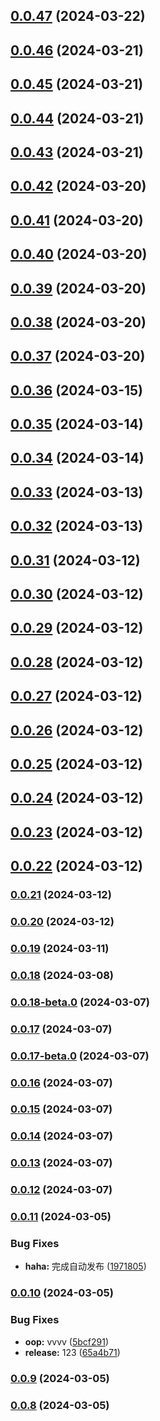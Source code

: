 

## [0.0.47](https://github.com/like0413/electron-vite-vue/compare/v0.0.46...v0.0.47) (2024-03-22)

## [0.0.46](https://github.com/like0413/electron-vite-vue/compare/v0.0.45...v0.0.46) (2024-03-21)

## [0.0.45](https://github.com/like0413/electron-vite-vue/compare/v0.0.44...v0.0.45) (2024-03-21)

## [0.0.44](https://github.com/like0413/electron-vite-vue/compare/v0.0.43...v0.0.44) (2024-03-21)

## [0.0.43](https://github.com/like0413/electron-vite-vue/compare/v0.0.42...v0.0.43) (2024-03-21)

## [0.0.42](https://github.com/like0413/electron-vite-vue/compare/v0.0.41...v0.0.42) (2024-03-20)

## [0.0.41](https://github.com/like0413/electron-vite-vue/compare/v0.0.40...v0.0.41) (2024-03-20)

## [0.0.40](https://github.com/like0413/electron-vite-vue/compare/v0.0.39...v0.0.40) (2024-03-20)

## [0.0.39](https://github.com/like0413/electron-vite-vue/compare/v0.0.38...v0.0.39) (2024-03-20)

## [0.0.38](https://github.com/like0413/electron-vite-vue/compare/v0.0.37...v0.0.38) (2024-03-20)

## [0.0.37](https://github.com/like0413/electron-vite-vue/compare/v0.0.36...v0.0.37) (2024-03-20)

## [0.0.36](https://github.com/like0413/electron-vite-vue/compare/v0.0.35...v0.0.36) (2024-03-15)

## [0.0.35](https://github.com/like0413/electron-vite-vue/compare/v0.0.34...v0.0.35) (2024-03-14)

## [0.0.34](https://github.com/like0413/electron-vite-vue/compare/v0.0.33...v0.0.34) (2024-03-14)

## [0.0.33](https://github.com/like0413/electron-vite-vue/compare/v0.0.32...v0.0.33) (2024-03-13)

## [0.0.32](https://github.com/like0413/electron-vite-vue/compare/v0.0.31...v0.0.32) (2024-03-13)

## [0.0.31](https://github.com/like0413/electron-vite-vue/compare/v0.0.30...v0.0.31) (2024-03-12)

## [0.0.30](https://github.com/like0413/electron-vite-vue/compare/v0.0.29...v0.0.30) (2024-03-12)

## [0.0.29](https://github.com/like0413/electron-vite-vue/compare/v0.0.28...v0.0.29) (2024-03-12)

## [0.0.28](https://github.com/like0413/electron-vite-vue/compare/v0.0.27...v0.0.28) (2024-03-12)

## [0.0.27](https://github.com/like0413/electron-vite-vue/compare/v0.0.26...v0.0.27) (2024-03-12)

## [0.0.26](https://github.com/like0413/electron-vite-vue/compare/v0.0.25...v0.0.26) (2024-03-12)

## [0.0.25](https://github.com/like0413/electron-vite-vue/compare/v0.0.23...v0.0.25) (2024-03-12)

## [0.0.24](https://github.com/like0413/electron-vite-vue/compare/v0.0.23...v0.0.24) (2024-03-12)

## [0.0.23](https://github.com/like0413/electron-vite-vue/compare/v0.0.22...v0.0.23) (2024-03-12)

## [0.0.22](https://github.com/like0413/electron-vite-vue/compare/v0.0.21...v0.0.22) (2024-03-12)

### [0.0.21](https://github.com/like0413/electron-vite-vue/compare/v0.0.20...v0.0.21) (2024-03-12)

### [0.0.20](https://github.com/like0413/electron-vite-vue/compare/v0.0.19...v0.0.20) (2024-03-12)

### [0.0.19](https://github.com/like0413/electron-vite-vue/compare/v0.0.18...v0.0.19) (2024-03-11)

### [0.0.18](https://github.com/like0413/electron-vite-vue/compare/v0.0.18-beta.0...v0.0.18) (2024-03-08)

### [0.0.18-beta.0](https://github.com/like0413/electron-vite-vue/compare/v0.0.17...v0.0.18-beta.0) (2024-03-07)

### [0.0.17](https://github.com/like0413/electron-vite-vue/compare/v0.0.17-beta.0...v0.0.17) (2024-03-07)

### [0.0.17-beta.0](https://github.com/like0413/electron-vite-vue/compare/v0.0.16...v0.0.17-beta.0) (2024-03-07)

### [0.0.16](https://github.com/like0413/electron-vite-vue/compare/v0.0.15...v0.0.16) (2024-03-07)

### [0.0.15](https://github.com/like0413/electron-vite-vue/compare/v0.0.14...v0.0.15) (2024-03-07)

### [0.0.14](https://github.com/like0413/electron-vite-vue/compare/v0.0.13...v0.0.14) (2024-03-07)

### [0.0.13](https://github.com/like0413/electron-vite-vue/compare/v0.0.12...v0.0.13) (2024-03-07)

### [0.0.12](https://github.com/like0413/electron-vite-vue/compare/v0.0.11...v0.0.12) (2024-03-07)

### [0.0.11](https://github.com/like0413/electron-vite-vue/compare/v0.0.10...v0.0.11) (2024-03-05)


### Bug Fixes

* **haha:** 完成自动发布 ([1971805](https://github.com/like0413/electron-vite-vue/commit/19718052d4cf13f5dda8a3403b978134c3e08e09))

### [0.0.10](https://github.com/like0413/electron-vite-vue/compare/v0.0.9...v0.0.10) (2024-03-05)


### Bug Fixes

* **oop:** vvvv ([5bcf291](https://github.com/like0413/electron-vite-vue/commit/5bcf291cb55a4523d0089a27123793f9d21bf969))
* **release:** 123 ([65a4b71](https://github.com/like0413/electron-vite-vue/commit/65a4b718dfb808b99d9684505254651511b301f6))

### [0.0.9](https://github.com/like0413/electron-vite-vue/compare/v0.0.8...v0.0.9) (2024-03-05)

### [0.0.8](https://github.com/like0413/electron-vite-vue/compare/v0.0.7...v0.0.8) (2024-03-05)
